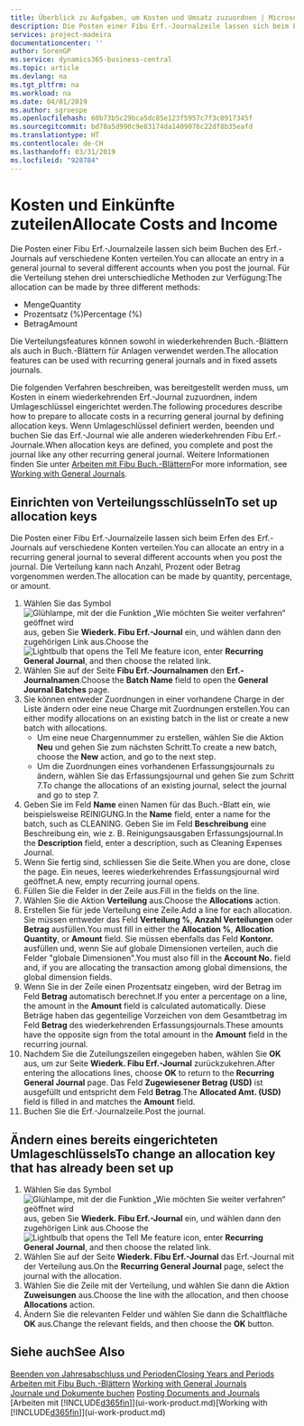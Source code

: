 ```yaml
---
title: Überblick zu Aufgaben, um Kosten und Umsatz zuzuordnen | Microsoft Docs
description: Die Posten einer Fibu Erf.-Journalzeile lassen sich beim Erfen des Erf.-Journals auf verschiedene Konten verteilen.
services: project-madeira
documentationcenter: ''
author: SorenGP
ms.service: dynamics365-business-central
ms.topic: article
ms.devlang: na
ms.tgt_pltfrm: na
ms.workload: na
ms.date: 04/01/2019
ms.author: sgroespe
ms.openlocfilehash: 60b73b5c29bca5dc85e123f5957c7f3c0917345f
ms.sourcegitcommit: bd78a5d990c9e83174da1409076c22df8b35eafd
ms.translationtype: HT
ms.contentlocale: de-CH
ms.lasthandoff: 03/31/2019
ms.locfileid: "928784"
---
```

# <a name="allocate-costs-and-income"></a><span data-ttu-id="afae1-103">Kosten und Einkünfte zuteilen</span><span class="sxs-lookup"><span data-stu-id="afae1-103">Allocate Costs and Income</span></span>
<span data-ttu-id="afae1-104">Die Posten einer Fibu Erf.-Journalzeile lassen sich beim Buchen des Erf.-Journals auf verschiedene Konten verteilen.</span><span class="sxs-lookup"><span data-stu-id="afae1-104">You can allocate an entry in a general journal to several different accounts when you post the journal.</span></span> <span data-ttu-id="afae1-105">Für die Verteilung stehen drei unterschiedliche Methoden zur Verfügung:</span><span class="sxs-lookup"><span data-stu-id="afae1-105">The allocation can be made by three different methods:</span></span>

* <span data-ttu-id="afae1-106">Menge</span><span class="sxs-lookup"><span data-stu-id="afae1-106">Quantity</span></span>
* <span data-ttu-id="afae1-107">Prozentsatz (%)</span><span class="sxs-lookup"><span data-stu-id="afae1-107">Percentage (%)</span></span>
* <span data-ttu-id="afae1-108">Betrag</span><span class="sxs-lookup"><span data-stu-id="afae1-108">Amount</span></span>

<span data-ttu-id="afae1-109">Die Verteilungsfeatures können sowohl in wiederkehrenden Buch.-Blättern als auch in Buch.-Blättern für Anlagen verwendet werden.</span><span class="sxs-lookup"><span data-stu-id="afae1-109">The allocation features can be used with recurring general journals and in fixed assets journals.</span></span>
<!--You can also distribute the cost or revenue of a line to an intercompany partner when you post a sales or purchase document. When you post the document, a line will be posted in your general journal, and a corresponding line will be created in the intercompany outbox.-->

<span data-ttu-id="afae1-110">Die folgenden Verfahren beschreiben, was bereitgestellt werden muss, um Kosten in einem wiederkehrenden Erf.-Journal zuzuordnen, indem Umlageschlüssel eingerichtet werden.</span><span class="sxs-lookup"><span data-stu-id="afae1-110">The following procedures describe how to prepare to allocate costs in a recurring general journal by defining allocation keys.</span></span> <span data-ttu-id="afae1-111">Wenn Umlageschlüssel definiert werden, beenden und buchen Sie das Erf.-Journal wie alle anderen wiederkehrenden Fibu Erf.-Journale.</span><span class="sxs-lookup"><span data-stu-id="afae1-111">When allocation keys are defined, you complete and post the journal like any other recurring general journal.</span></span> <span data-ttu-id="afae1-112">Weitere Informationen finden Sie unter [Arbeiten mit Fibu Buch.-Blättern](ui-work-general-journals.md)</span><span class="sxs-lookup"><span data-stu-id="afae1-112">For more information, see [Working with General Journals](ui-work-general-journals.md).</span></span>

## <a name="to-set-up-allocation-keys"></a><span data-ttu-id="afae1-113">Einrichten von Verteilungsschlüsseln</span><span class="sxs-lookup"><span data-stu-id="afae1-113">To set up allocation keys</span></span>
<span data-ttu-id="afae1-114">Die Posten einer Fibu Erf.-Journalzeile lassen sich beim Erfen des Erf.-Journals auf verschiedene Konten verteilen.</span><span class="sxs-lookup"><span data-stu-id="afae1-114">You can allocate an entry in a recurring general journal to several different accounts when you post the journal.</span></span> <span data-ttu-id="afae1-115">Die Verteilung kann nach Anzahl, Prozent oder Betrag vorgenommen werden.</span><span class="sxs-lookup"><span data-stu-id="afae1-115">The allocation can be made by quantity, percentage, or amount.</span></span>
1. <span data-ttu-id="afae1-116">Wählen Sie das Symbol ![Glühlampe, mit der die Funktion „Wie möchten Sie weiter verfahren“ geöffnet wird](media/ui-search/search_small.png "Wie möchten Sie weiter verfahren?") aus, geben Sie **Wiederk. Fibu Erf.-Journal** ein, und wählen dann den zugehörigen Link aus.</span><span class="sxs-lookup"><span data-stu-id="afae1-116">Choose the ![Lightbulb that opens the Tell Me feature](media/ui-search/search_small.png "Tell me what you want to do") icon, enter **Recurring General Journal**, and then choose the related link.</span></span>
2. <span data-ttu-id="afae1-117">Wählen Sie auf der Seite **Fibu Erf.-Journalnamen** den **Erf.-Journalnamen**.</span><span class="sxs-lookup"><span data-stu-id="afae1-117">Choose the **Batch Name** field to open the **General Journal Batches** page.</span></span>
3. <span data-ttu-id="afae1-118">Sie können entweder Zuordnungen in einer vorhandene Charge in der Liste ändern oder eine neue Charge mit Zuordnungen erstellen.</span><span class="sxs-lookup"><span data-stu-id="afae1-118">You can either modify allocations on an existing batch in the list or create a new batch with allocations.</span></span>
   * <span data-ttu-id="afae1-119">Um eine neue Chargennummer zu erstellen, wählen Sie die Aktion **Neu** und gehen Sie zum nächsten Schritt.</span><span class="sxs-lookup"><span data-stu-id="afae1-119">To create a new batch, choose the **New** action, and go to the next step.</span></span>
   * <span data-ttu-id="afae1-120">Um die Zuordnungen eines vorhandenen Erfassungsjournals zu ändern, wählen Sie das Erfassungsjournal und gehen Sie zum Schritt 7.</span><span class="sxs-lookup"><span data-stu-id="afae1-120">To change the allocations of an existing journal, select the journal and go to step 7.</span></span>    
4. <span data-ttu-id="afae1-121">Geben Sie im Feld **Name** einen Namen für das Buch.-Blatt ein, wie beispielsweise REINIGUNG.</span><span class="sxs-lookup"><span data-stu-id="afae1-121">In the **Name** field, enter a name for the batch, such as CLEANING.</span></span> <span data-ttu-id="afae1-122">Geben Sie im Feld **Beschreibung** eine Beschreibung ein, wie z. B. Reinigungsausgaben Erfassungsjournal.</span><span class="sxs-lookup"><span data-stu-id="afae1-122">In the **Description** field, enter a description, such as Cleaning Expenses Journal.</span></span>
5. <span data-ttu-id="afae1-123">Wenn Sie fertig sind, schliessen Sie die Seite.</span><span class="sxs-lookup"><span data-stu-id="afae1-123">When you are done, close the page.</span></span> <span data-ttu-id="afae1-124">Ein neues, leeres wiederkehrendes Erfassungsjournal wird geöffnet.</span><span class="sxs-lookup"><span data-stu-id="afae1-124">A new, empty recurring journal opens.</span></span>
6. <span data-ttu-id="afae1-125">Füllen Sie die Felder in der Zeile aus.</span><span class="sxs-lookup"><span data-stu-id="afae1-125">Fill in the fields on the line.</span></span>
7. <span data-ttu-id="afae1-126">Wählen Sie die Aktion **Verteilung** aus.</span><span class="sxs-lookup"><span data-stu-id="afae1-126">Choose the **Allocations** action.</span></span>
8. <span data-ttu-id="afae1-127">Erstellen Sie für jede Verteilung eine Zeile.</span><span class="sxs-lookup"><span data-stu-id="afae1-127">Add a line for each allocation.</span></span> <span data-ttu-id="afae1-128">Sie müssen entweder das Feld **Verteilung %**, **Anzahl Verteilungen** oder **Betrag** ausfüllen.</span><span class="sxs-lookup"><span data-stu-id="afae1-128">You must fill in either the **Allocation %**, **Allocation Quantity**, or **Amount** field.</span></span> <span data-ttu-id="afae1-129">Sie müssen ebenfalls das Feld **Kontonr.** ausfüllen und, wenn Sie auf globale Dimensionen verteilen, auch die Felder "globale Dimensionen".</span><span class="sxs-lookup"><span data-stu-id="afae1-129">You must also fill in the **Account No.** field and, if you are allocating the transaction among global dimensions, the global dimension fields.</span></span>
9. <span data-ttu-id="afae1-130">Wenn Sie in der Zeile einen Prozentsatz eingeben, wird der Betrag im Feld **Betrag** automatisch berechnet.</span><span class="sxs-lookup"><span data-stu-id="afae1-130">If you enter a percentage on a line, the amount in the **Amount** field is calculated automatically.</span></span> <span data-ttu-id="afae1-131">Diese Beträge haben das gegenteilige Vorzeichen von dem Gesamtbetrag im Feld **Betrag** des wiederkehrenden Erfassungsjournals.</span><span class="sxs-lookup"><span data-stu-id="afae1-131">These amounts have the opposite sign from the total amount in the **Amount** field in the recurring journal.</span></span>
10. <span data-ttu-id="afae1-132">Nachdem Sie die Zuteilungszeilen eingegeben haben, wählen Sie **OK** aus, um zur Seite **Wiederk. Fibu Erf.-Journal** zurückzukehren.</span><span class="sxs-lookup"><span data-stu-id="afae1-132">After entering the allocations lines, choose **OK** to return to the **Recurring General Journal** page.</span></span> <span data-ttu-id="afae1-133">Das Feld **Zugewiesener Betrag (USD)** ist ausgefüllt und entspricht dem Feld **Betrag**.</span><span class="sxs-lookup"><span data-stu-id="afae1-133">The **Allocated Amt. (USD)** field is filled in and matches the **Amount** field.</span></span>
11. <span data-ttu-id="afae1-134">Buchen Sie die Erf.-Journalzeile.</span><span class="sxs-lookup"><span data-stu-id="afae1-134">Post the journal.</span></span>

## <a name="to-change-an-allocation-key-that-has-already-been-set-up"></a><span data-ttu-id="afae1-135">Ändern eines bereits eingerichteten Umlageschlüssels</span><span class="sxs-lookup"><span data-stu-id="afae1-135">To change an allocation key that has already been set up</span></span>
1. <span data-ttu-id="afae1-136">Wählen Sie das Symbol ![Glühlampe, mit der die Funktion „Wie möchten Sie weiter verfahren“ geöffnet wird](media/ui-search/search_small.png "Wie möchten Sie weiter verfahren?") aus, geben Sie **Wiederk. Fibu Erf.-Journal** ein, und wählen dann den zugehörigen Link aus.</span><span class="sxs-lookup"><span data-stu-id="afae1-136">Choose the ![Lightbulb that opens the Tell Me feature](media/ui-search/search_small.png "Tell me what you want to do") icon, enter **Recurring General Journal**, and then choose the related link.</span></span>
2. <span data-ttu-id="afae1-137">Wählen Sie auf der Seite **Wiederk. Fibu Erf.-Journal** das Erf.-Journal mit der Verteilung aus.</span><span class="sxs-lookup"><span data-stu-id="afae1-137">On the **Recurring General Journal** page, select the journal with the allocation.</span></span>
3. <span data-ttu-id="afae1-138">Wählen Sie die Zeile mit der Verteilung, und wählen Sie dann die Aktion **Zuweisungen** aus.</span><span class="sxs-lookup"><span data-stu-id="afae1-138">Choose the line with the allocation, and then choose **Allocations** action.</span></span>
4. <span data-ttu-id="afae1-139">Ändern Sie die relevanten Felder und wählen Sie dann die Schaltfläche **OK** aus.</span><span class="sxs-lookup"><span data-stu-id="afae1-139">Change the relevant fields, and then choose the **OK** button.</span></span>

## <a name="see-also"></a><span data-ttu-id="afae1-140">Siehe auch</span><span class="sxs-lookup"><span data-stu-id="afae1-140">See Also</span></span>
[<span data-ttu-id="afae1-141">Beenden von Jahresabschluss und Perioden</span><span class="sxs-lookup"><span data-stu-id="afae1-141">Closing Years and Periods</span></span>](year-close-years-periods.md)  
<span data-ttu-id="afae1-142">[Arbeiten mit Fibu Buch.-Blättern](ui-work-general-journals.md)  </span><span class="sxs-lookup"><span data-stu-id="afae1-142">[Working with General Journals](ui-work-general-journals.md)  </span></span>  
<span data-ttu-id="afae1-143">[Journale und Dokumente buchen](ui-post-documents-journals.md)  </span><span class="sxs-lookup"><span data-stu-id="afae1-143">[Posting Documents and Journals](ui-post-documents-journals.md)  </span></span>  
<span data-ttu-id="afae1-144">[Arbeiten mit [!INCLUDE[d365fin](includes/d365fin_md.md)]](ui-work-product.md)</span><span class="sxs-lookup"><span data-stu-id="afae1-144">[Working with [!INCLUDE[d365fin](includes/d365fin_md.md)]](ui-work-product.md)</span></span>
